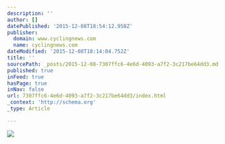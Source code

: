 ```yaml
---
description: ''
author: []
datePublished: '2015-12-08T18:54:12.958Z'
publisher:
  domain: www.cyclingnews.com
  name: cyclingnews.com
dateModified: '2015-12-08T18:14:04.752Z'
title: ''
sourcePath: _posts/2015-12-08-7307ffc6-4e6d-4093-a7f2-3c217be64dd3.md
published: true
inFeed: true
hasPage: true
inNav: false
url: 7307ffc6-4e6d-4093-a7f2-3c217be64dd3/index.html
_context: 'http://schema.org'
_type: Article

---
```

![](http://cdn.media.cyclingnews.com/2015/02/26/1/2015_tour_jersey_7.jpg)